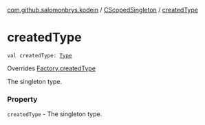 [com.github.salomonbrys.kodein](../index.md) / [CScopedSingleton](index.md) / [createdType](.)

# createdType

`val createdType: `[`Type`](http://docs.oracle.com/javase/6/docs/api/java/lang/reflect/Type.html)

Overrides [Factory.createdType](../-factory/created-type.md)

The singleton type.

### Property

`createdType` - The singleton type.
